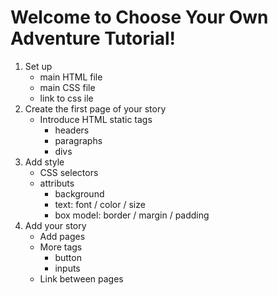 # Welcome to Choose Your Own Adventure Tutorial!

1. Set up
	* main HTML file
	* main CSS file
	* link to css ile
2. Create the first page of your story
 	* Introduce HTML static tags
 		* headers
 		* paragraphs
 		* divs
3. Add style
	* CSS selectors
	* attributs
		* background
		* text: font / color / size
		* box model: border / margin / padding
4. Add your story
	* Add pages
	* More tags
		* button
		* inputs
	* Link between pages
